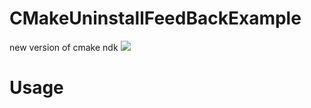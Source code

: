 # CMakeUninstallFeedBackExample
new version of cmake ndk
[![](https://www.jitpack.io/v/susyimes/CMakeUninstallFeedBackExample.svg)](https://www.jitpack.io/#susyimes/CMakeUninstallFeedBackExample)
# Usage 
```compile 'com.github.susyimes:CMakeUninstallFeedBackExample:1.0.0'
